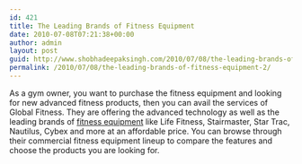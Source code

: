 ```yaml
---
id: 421
title: The Leading Brands of Fitness Equipment
date: 2010-07-08T07:21:38+00:00
author: admin
layout: post
guid: http://www.shobhadeepaksingh.com/2010/07/08/the-leading-brands-of-fitness-equipment-2/
permalink: /2010/07/08/the-leading-brands-of-fitness-equipment-2/
---
```

As a gym owner, you want to purchase the fitness equipment and looking for new advanced fitness products, then you can avail the services of Global Fitness. They are offering the advanced technology as well as the leading brands of [fitness equipment](http://www.globalfitness.com/) like Life Fitness, Stairmaster, Star Trac, Nautilus, Cybex and more at an affordable price. You can browse through their commercial fitness equipment lineup to compare the features and choose the products you are looking for.